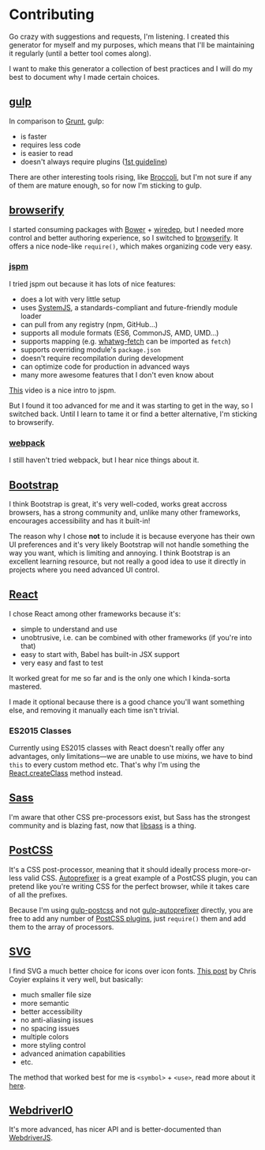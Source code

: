 # Contributing

Go crazy with suggestions and requests, I'm listening. I created this generator for myself and my purposes, which means that I'll be maintaining it regularly (until a better tool comes along).

I want to make this generator a collection of best practices and I will do my best to document why I made certain choices.

## [gulp]

In comparison to [Grunt], gulp:

  * is faster
  * requires less code
  * is easier to read
  * doesn't always require plugins ([1st guideline])

There are other interesting tools rising, like [Broccoli], but I'm not sure if any of them are mature enough, so for now I'm sticking to gulp.

## [browserify]

I started consuming packages with [Bower] + [wiredep], but I needed more control and better authoring experience, so I switched to [browserify]. It offers a nice node-like `require()`, which makes organizing code very easy.

### [jspm]

I tried jspm out because it has lots of nice features:

  * does a lot with very little setup
  * uses [SystemJS], a standards-compliant and future-friendly module loader
  * can pull from any registry (npm, GitHub…)
  * supports all module formats (ES6, CommonJS, AMD, UMD…)
  * supports mapping (e.g. [whatwg-fetch] can be imported as `fetch`)
  * supports overriding module's `package.json`
  * doesn't require recompilation during development
  * can optimize code for production in advanced ways
  * many more awesome features that I don't even know about

[This][jspm-video] video is a nice intro to jspm.

But I found it too advanced for me and it was starting to get in the way, so I switched back. Until I learn to tame it or find a better alternative, I'm sticking to browserify.

### [webpack]

I still haven't tried webpack, but I hear nice things about it.

## [Bootstrap]

I think Bootstrap is great, it's very well-coded, works great accross browsers, has a strong community and, unlike many other frameworks, encourages accessibility and has it built-in!

The reason why I chose **not** to include it is because everyone has their own UI preferences and it's very likely Bootstrap will not handle something the way you want, which is limiting and annoying. I think Bootstrap is an excellent learning resource, but not really a good idea to use it directly in projects where you need advanced UI control.

## [React]

I chose React among other frameworks because it's:

  * simple to understand and use
  * unobtrusive, i.e. can be combined with other frameworks (if you're into that)
  * easy to start with, Babel has built-in JSX support
  * very easy and fast to test

It worked great for me so far and is the only one which I kinda-sorta mastered.

I made it optional because there is a good chance you'll want something else, and removing it manually each time isn't trivial.

### ES2015 Classes

Currently using ES2015 classes with React doesn't really offer any advantages, only limitations—we are unable to use mixins, we have to bind `this` to every custom method etc. That's why I'm using the [React.createClass] method instead.

## [Sass]

I'm aware that other CSS pre-processors exist, but Sass has the strongest community and is blazing fast, now that [libsass] is a thing.

## [PostCSS]

It's a CSS post-processor, meaning that it should ideally process more-or-less valid CSS. [Autoprefixer] is a great example of a PostCSS plugin, you can pretend like you're writing CSS for the perfect browser, while it takes care of all the prefixes.

Because I'm using [gulp-postcss] and not [gulp-autoprefixer] directly, you are free to add any number of [PostCSS plugins], just `require()` them and add them to the array of processors.

## [SVG]

I find SVG a much better choice for icons over icon fonts. [This post][svg-vs-font] by Chris Coyier explains it very well, but basically:

  * much smaller file size
  * more semantic
  * better accessibility
  * no anti-aliasing issues
  * no spacing issues
  * multiple colors
  * more styling control
  * advanced animation capabilities
  * etc.

The method that worked best for me is `<symbol>` + `<use>`, read more about it [here][svg-symbol].

## [WebdriverIO]

It's more advanced, has nicer API and is better-documented than [WebdriverJS].

[gulp]: http://gulpjs.com/
[grunt]: http://gruntjs.com/
[1st guideline]: https://github.com/gulpjs/gulp/blob/master/docs/writing-a-plugin/guidelines.md#guidelines
[broccoli]: https://github.com/broccolijs/broccoli
[jspm]: http://jspm.io/
[systemjs]: https://github.com/systemjs/systemjs
[whatwg-fetch]: https://www.npmjs.com/package/whatwg-fetch
[browserify]: http://browserify.org/
[bower]: http://bower.io/
[wiredep]: https://github.com/taptapship/wiredep
[jspm-video]: https://youtu.be/NpMnRifyGyw
[webpack]: http://webpack.github.io/
[bootstrap]: http://getbootstrap.com/
[generator-gulp-webapp]: https://github.com/yeoman/generator-gulp-webapp
[react]: https://facebook.github.io/react/
[react.createclass]: https://facebook.github.io/react/docs/top-level-api.html#react.createclass
[sass]: http://sass-lang.com/
[libsass]: http://libsass.org/
[postcss]: https://github.com/postcss/postcss
[autoprefixer]: https://github.com/postcss/autoprefixer
[gulp-postcss]: https://github.com/postcss/gulp-postcss
[gulp-autoprefixer]: https://github.com/sindresorhus/gulp-autoprefixer
[postcss plugins]: https://github.com/postcss/postcss#plugins
[svg]: https://css-tricks.com/using-svg/
[svg-vs-font]: https://css-tricks.com/icon-fonts-vs-svg/
[svg-symbol]: https://css-tricks.com/svg-symbol-good-choice-icons/
[jsdom]: https://github.com/tmpvar/jsdom
[webdriverio]: http://webdriver.io/
[webdriverjs]: https://code.google.com/p/selenium/wiki/WebDriverJs
